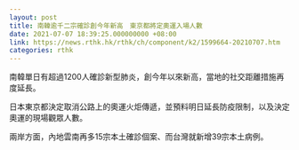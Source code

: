 ```yaml
---
layout: post
title: 南韓逾千二宗確診創今年新高　東京都將定奧運入場人數
date: 2021-07-07 18:39:25.000000000 +08:00
link: https://news.rthk.hk/rthk/ch/component/k2/1599664-20210707.htm
categories: rthk
---
```


南韓單日有超過1200人確診新型肺炎，創今年以來新高，當地的社交距離措施再度延長。

日本東京都決定取消公路上的奧運火炬傳遞，並預料明日延長防疫限制，以及決定奧運的現場觀眾人數。

兩岸方面，內地雲南再多15宗本土確診個案、而台灣就新增39宗本土病例。
